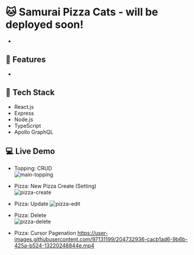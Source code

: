# :cat: Samurai Pizza Cats - will be deployed soon!
- 

## 🌱 Features 
- 

## 📌 Tech Stack
- React.js
- Express
- Node.js
- TypeScript
- Apollo GraphQL

## :computer: Live Demo
- Topping: CRUD <br>
![main-topping](https://user-images.githubusercontent.com/97131199/204731955-37a82265-cfc3-490c-a5e6-f750e2c72e17.gif)
 
- Pizza: New Pizza Create  (Setting) <br>
![pizza-create](https://user-images.githubusercontent.com/97131199/204731994-d8f02a9c-c84e-4f59-a90c-38022469f3cf.gif)

- Pizza: Update
![pizza-edit](https://user-images.githubusercontent.com/97131199/204732060-6a2bbb46-5823-447b-9a14-ebe068656f73.gif)

- Pizza: Delete <br>
![pizza-delete](https://user-images.githubusercontent.com/97131199/204732030-a5d349c3-0654-4bc3-b4f1-2b6892fca40e.gif)

- Pizza: Cursor Pagenation
https://user-images.githubusercontent.com/97131199/204732936-cacb1ad6-9b6b-425a-b524-13220248844e.mp4






